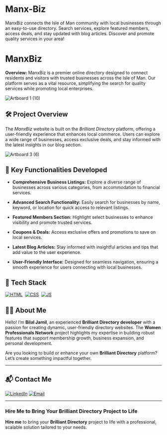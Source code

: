 # Manx-Biz
ManxBiz connects the Isle of Man community with local businesses through an easy-to-use directory. Search services, explore featured members, access deals, and stay updated with blog articles. Discover and promote quality services in your area!
# ManxBiz

**Overview:**
ManxBiz is a premier online directory designed to connect residents and visitors with trusted businesses across the Isle of Man. Our platform serves as a vital resource, simplifying the search for quality services while promoting local enterprises.

![Artboard 1 (10)](https://github.com/user-attachments/assets/80616e36-8654-4fb1-ab10-d4421aa8085c)

## 🛠 Project Overview

The *ManxBiz* website is built on the *Brilliant Directory* platform, offering a user-friendly experience that enhances local commerce. Users can explore a wide range of businesses, access exclusive deals, and stay informed with the latest insights in our blog section.

![Artboard 3 (6)](https://github.com/user-attachments/assets/fb1756c0-726f-4b59-a214-f41650f487a3)

## 🚀 Key Functionalities Developed

- **Comprehensive Business Listings:** Explore a diverse range of businesses across various categories, from accommodation to financial services.

- **Advanced Search Functionality:** Easily search for businesses by name, keyword, or location for quick access to relevant listings.

- **Featured Members Section:** Highlight select businesses to enhance visibility and promote trusted services.

- **Coupons & Deals:** Access exclusive offers and promotions to save on local services.

- **Latest Blog Articles:** Stay informed with insightful articles and tips that add value to the user experience.

- **User-Friendly Interface:** Designed for seamless navigation, ensuring a smooth experience for users connecting with local businesses.


## 📌 Tech Stack
[![HTML](https://img.shields.io/badge/html5%20-%23E34F26.svg?&style=for-the-badge&logo=html5&logoColor=white)](https://github.com/yourusername/Baby-Support-Services/search?l=html)&nbsp;
[![CSS](https://img.shields.io/badge/css3%20-%231572B6.svg?&style=for-the-badge&logo=css3&logoColor=white)](https://github.com/yourusername/Baby-Support-Services/search?l=css)&nbsp;
[![JS](https://img.shields.io/badge/javascript%20-%23323330.svg?&style=for-the-badge&logo=javascript&logoColor=%23F7DF1E)](https://github.com/yourusername/Baby-Support-Services/search?l=javascript)


## 👨‍💻 About Me

Hello! I’m **Bilal Jamil**, an experienced **Brilliant Directory developer** with a passion for creating dynamic, user-friendly directory websites. The **Women Professionals Network** project highlights my expertise in building robust features that support membership growth, business expansion, and personal development.

Are you looking to build or enhance your own **Brilliant Directory** platform? Let’s create something impactful together.

---

## 📬 Contact Me

[![LinkedIn](https://img.shields.io/badge/LinkedIn-Connect-blue?style=for-the-badge&logo=linkedin)](https://www.linkedin.com/in/sajid-jameel-721256178/)
[![Email](https://img.shields.io/badge/Email-Contact%20Me-orange?style=for-the-badge&logo=gmail)](mailto:sajidjamil.met@gmail.com)

---



### **Hire Me to Bring Your Brilliant Directory Project to Life**

**Hire me** to bring your **Brilliant Directory** project to life with a professional, scalable solution tailored to your needs.
